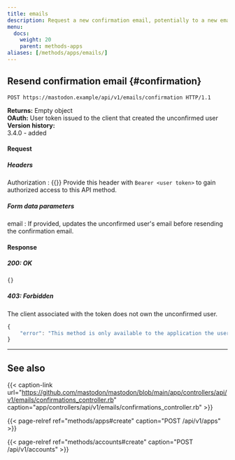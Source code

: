 ```yaml
---
title: emails
description: Request a new confirmation email, potentially to a new email address.
menu:
  docs:
    weight: 20
    parent: methods-apps
aliases: [/methods/apps/emails/]
---
```


## Resend confirmation email {#confirmation}

```http
POST https://mastodon.example/api/v1/emails/confirmation HTTP/1.1
```

**Returns:** Empty object\
**OAuth:** User token issued to the client that created the unconfirmed user\
**Version history:**\
3.4.0 - added

#### Request
##### Headers

Authorization 
: {{<required>}} Provide this header with `Bearer <user token>` to gain authorized access to this API method.

##### Form data parameters

email
: If provided, updates the unconfirmed user's email before resending the confirmation email.

#### Response
##### 200: OK

```javascript
{}
```

##### 403: Forbidden
The client associated with the token does not own the unconfirmed user.

```javascript
{
	"error": "This method is only available to the application the user originally signed-up with"
}
```

---

## See also

{{< caption-link url="https://github.com/mastodon/mastodon/blob/main/app/controllers/api/v1/emails/confirmations_controller.rb" caption="app/controllers/api/v1/emails/confirmations_controller.rb" >}}

{{< page-relref ref="methods/apps#create" caption="POST /api/v1/apps" >}}

{{< page-relref ref="methods/accounts#create" caption="POST /api/v1/accounts" >}}